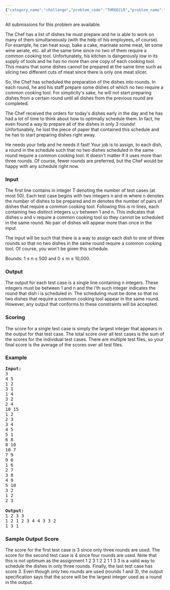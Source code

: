 ```yaml
---
{"category_name":"challenge","problem_code":"THREECLR","problem_name":"Coloring Colorable Graphs","languages_supported":{"0":"C","1":"CPP14","2":"JAVA","3":"PYTH","4":"PYTH 3.5","5":"CS2","6":"PAS fpc","7":"PAS gpc","8":"RUBY","9":"PHP","10":"GO","11":"NODEJS","12":"HASK","13":"SCALA","14":"D","15":"PERL","16":"FORT","17":"WSPC","18":"ADA","19":"CAML","20":"ICK","21":"BF","22":"ASM","23":"CLPS","24":"PRLG","25":"ICON","26":"SCM qobi","27":"PIKE","28":"ST","29":"NICE","30":"LUA","31":"BASH","32":"NEM","33":"LISP sbcl","34":"LISP clisp","35":"SCM guile","36":"JS","37":"ERL","38":"TCL","39":"PERL6","40":"TEXT","41":"CLOJ","42":"FS"},"max_timelimit":1.45235,"source_sizelimit":50000,"problem_author":"friggstad","problem_tester":"subra","date_added":"5-01-2011","tags":{"0":"challenge","1":"feb11","2":"friggstad"},"editorial_url":"http://discuss.codechef.com/problems/THREECLR","time":{"view_start_date":1297417174,"submit_start_date":1297417174,"visible_start_date":1297417328,"end_date":1735669800},"is_direct_submittable":false,"layout":"problem"}
---
```

<span class="solution-visible-txt">All submissions for this problem are available.</span><p>
The Chef has a list of dishes he must prepare and he is able to work on many of them simultaneously (with the help of his employees, of course). For example, he can heat soup, bake a cake, marinate some meat, let some wine aerate, etc. all at the same time since no two of them require a common cooking tool. Unfortunately, his kitchen is dangerously low in its supply of tools and he has no more than one copy of each cooking tool. This means that some dishes cannot be prepared at the same time such as slicing two different cuts of meat since there is only one meat slicer.

</p><p>
So, the Chef has scheduled the preparation of the dishes into rounds. In each round, he and his staff prepare some dishes of which no two require a common cooking tool. For simplicity's sake, he will not start preparing dishes from a certain round until all dishes from the previous round are completed.

</p><p>
The Chef received the orders for today's dishes early in the day and he has had a lot of time to think about how to optimally schedule them. In fact, he even found a way to prepare all of the dishes in only 3 rounds! Unfortunately, he lost the piece of paper that contained this schedule and he has to start preparing dishes right away.

</p><p>
He needs your help and he needs it fast! Your job is to assign, to each dish, a round in the schedule such that no two dishes scheduled in the same round require a common cooking tool. It doesn't matter if it uses more than three rounds. Of course, fewer rounds are preferred, but the Chef would be happy with any schedule right now.

<h3>Input</h3>
</p><p>
The first line contains in integer T denoting the number of test cases (at most 50). Each test case begins with two integers n and m where n denotes the number of dishes to be prepared and m denotes the number of pairs of dishes that require a common cooking tool. Following this is m lines, each containing two distinct integers u,v between 1 and n. This indicates that dishes u and v require a common cooking tool so they cannot be scheduled in the same round. No pair of dishes will appear more than once in the input.

</p><p>
The input will be such that there is a way to assign each dish to one of three rounds so that no two dishes in the same round require a common cooking tool. Of course, you won't be given this schedule.

</p><p>
Bounds: 1 ≤ n ≤ 500 and 0 ≤ m ≤ 10,000.

<h3>Output</h3>
</p><p>
The output for each test case is a single line containing n integers. These integers must be between 1 and n and the i'th such integer indicates the round that dish i is scheduled in. The scheduling must be done so that no two dishes that require a common cooking tool appear in the same round. However, any output that conforms to these constraints will be accepted.

<h3>Scoring</h3>
</p><p>
The score for a single test case is simply the largest integer that appears in the output for that test case. The total score over all test cases is the sum of the scores for the individual test cases. There are multiple test files, so your final score is the average of the scores over all test files.

<h3>Example</h3>

<pre>
<b>Input:</b>
3
4 5
1 2
3 1
1 4
3 2
2 4
10 15
1 2
2 3
3 4
4 5
5 1
6 8
8 10
10 7
7 9
9 6
1 6
2 7
3 8
4 9
5 10
3 2
1 2
2 3

<b>Output:</b>
1 2 3 3
1 2 1 2 3 4 4 3 3 2
1 3 1
</pre>

<h3>Sample Output Score</h3>
</p><p>
The score for the first test case is 3 since only three rounds are used. The score for the second test case is 4 since four rounds are used. Note that this is not optimum as the assignment 1 2 3 1 2 2 1 1 3 3 is a valid way to schedule the dishes in only three rounds. Finally, the last test case has score 3. Even though only two rounds are used (rounds 1 and 3), the output specification says that the score will be the largest integer used as a round in the output.</p>